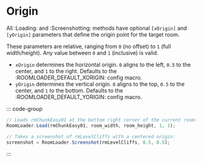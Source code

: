 # Origin

All :Loading: and :Screenshotting: methods have optional `[xOrigin]` and `[yOrigin]` parameters that define the origin point for the target room.

These parameters are relative, ranging from `0` (no offset) to `1` (full width/height). Any value between `0` and `1` (inclusive) is valid.
* `xOrigin` determines the horizontal origin. `0` aligns to the left, `0.5` to the center, and `1` to the right. Defaults to the :ROOMLOADER_DEFAULT_XORIGIN: config macro.
* `yOrigin` determines the vertical origin. `0` aligns to the top, `0.5` to the center, and `1` to the bottom. Defaults to the :ROOMLOADER_DEFAULT_YORIGIN: config macro.

::: code-group
```js [Examples]
// Loads rmChunkEasy01 at the bottom right corner of the current room:
RoomLoader.Load(rmChunkEasy01, room_width, room_height, 1, 1);

// Takes a screenshot of rmLevelCliffs with a centered origin:
screenshot = RoomLoader.Screenshot(rmLevelCliffs, 0.5, 0.5);
```
:::
